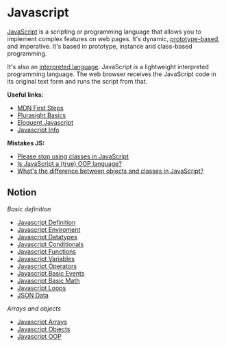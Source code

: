 # Javascript

[JavaScript](https://developer.mozilla.org/en-US/docs/Learn/JavaScript/First_steps/What_is_JavaScript) is a scripting or programming language that allows you to implement complex features on web pages. It's dynamic, [prototype-based](#object-oriented-programming), and imperative. It's based in prototype, instance and class-based programming. 

It's also an [interpreted language](https://developer.mozilla.org/en-US/docs/Learn/JavaScript/First_steps/What_is_JavaScript#interpreted_versus_compiled_code). JavaScript is a lightweight interpreted programming language. The web browser receives the JavaScript code in its original text form and runs the script from that.

**Useful links:**
- [MDN First Steps](https://developer.mozilla.org/en-US/docs/Learn/JavaScript/First_steps)
- [Plurasight Basics](https://www.javascript.com/learn)
- [Eloquent Javascript](https://eloquentjavascript.net/)
- [Javascript Info](https://javascript.info/)

**Mistakes JS:**
- [Please stop using classes in JavaScript](https://everyday.codes/javascript/please-stop-using-classes-in-javascript/)
- [Is JavaScript a (true) OOP language?](https://medium.com/@andrea.chiarelli/is-javascript-a-true-oop-language-c87c5b48bdf0)
- [What's the difference between objects and classes in JavaScript?](https://www.quora.com/Whats-the-difference-between-objects-and-classes-in-JavaScript)

## Notion

_Basic definition_
- [Javascript Definition](notion/20220517161029_javascript-definition.md)
- [Javascript Enviroment](notion/20220517161658_javascript-environment.md)
- [Javascript Datatypes](notion/20220517161820_javascript-datatypes.md)
- [Javascript Conditionals](notion/20220517162012_javascript-conditionals.md)
- [Javascript Functions](notion/20220517162304_javascript-functions.md)
- [Javascript Variables](notion/20220517161515_javascript-variables.md)
- [Javascript Operators](notion/20220517162427_javascript-operators.md)
- [Javascript Basic Events](notion/20220517162534_javascript-basic-events.md)
- [Javascript Basic Math](notion/20220520150029_javascript-basic-math.md)
- [Javascript Loops](notion/20220517162639_javascript-loops.md)
- [JSON Data](notion/20220520165535_json-data.md)

_Arrays and objects_
- [Javascript Arrays](notion/20220517162743_javascript-arrays.md)
- [Javascript Objects](notion/20220517162919_javascript-objects.md)
- [Javascript OOP](notion/20220517161319_javascript-oop.md)
